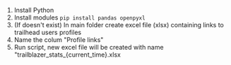 1. Install Python
2. Install modules ``` pip install pandas openpyxl ```
3. (If doesn't exist) In main folder create excel file (xlsx) containing links to trailhead users profiles
4. Name the colum "Profile links"
5. Run script, new excel file will be created with name "trailblazer_stats_{current_time}.xlsx
